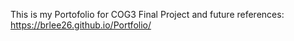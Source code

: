 This is my Portofolio for COG3 Final Project and future references: https://brlee26.github.io/Portfolio/
